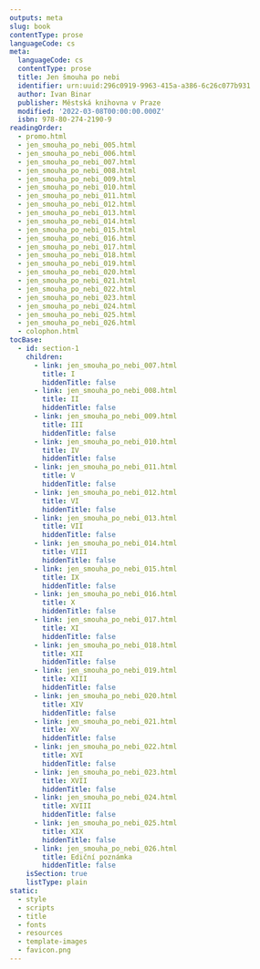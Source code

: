 ```yaml
---
outputs: meta
slug: book
contentType: prose
languageCode: cs
meta:
  languageCode: cs
  contentType: prose
  title: Jen šmouha po nebi
  identifier: urn:uuid:296c0919-9963-415a-a386-6c26c077b931
  author: Ivan Binar
  publisher: Městská knihovna v Praze
  modified: '2022-03-08T00:00:00.000Z'
  isbn: 978-80-274-2190-9
readingOrder:
  - promo.html
  - jen_smouha_po_nebi_005.html
  - jen_smouha_po_nebi_006.html
  - jen_smouha_po_nebi_007.html
  - jen_smouha_po_nebi_008.html
  - jen_smouha_po_nebi_009.html
  - jen_smouha_po_nebi_010.html
  - jen_smouha_po_nebi_011.html
  - jen_smouha_po_nebi_012.html
  - jen_smouha_po_nebi_013.html
  - jen_smouha_po_nebi_014.html
  - jen_smouha_po_nebi_015.html
  - jen_smouha_po_nebi_016.html
  - jen_smouha_po_nebi_017.html
  - jen_smouha_po_nebi_018.html
  - jen_smouha_po_nebi_019.html
  - jen_smouha_po_nebi_020.html
  - jen_smouha_po_nebi_021.html
  - jen_smouha_po_nebi_022.html
  - jen_smouha_po_nebi_023.html
  - jen_smouha_po_nebi_024.html
  - jen_smouha_po_nebi_025.html
  - jen_smouha_po_nebi_026.html
  - colophon.html
tocBase:
  - id: section-1
    children:
      - link: jen_smouha_po_nebi_007.html
        title: I
        hiddenTitle: false
      - link: jen_smouha_po_nebi_008.html
        title: II
        hiddenTitle: false
      - link: jen_smouha_po_nebi_009.html
        title: III
        hiddenTitle: false
      - link: jen_smouha_po_nebi_010.html
        title: IV
        hiddenTitle: false
      - link: jen_smouha_po_nebi_011.html
        title: V
        hiddenTitle: false
      - link: jen_smouha_po_nebi_012.html
        title: VI
        hiddenTitle: false
      - link: jen_smouha_po_nebi_013.html
        title: VII
        hiddenTitle: false
      - link: jen_smouha_po_nebi_014.html
        title: VIII
        hiddenTitle: false
      - link: jen_smouha_po_nebi_015.html
        title: IX
        hiddenTitle: false
      - link: jen_smouha_po_nebi_016.html
        title: X
        hiddenTitle: false
      - link: jen_smouha_po_nebi_017.html
        title: XI
        hiddenTitle: false
      - link: jen_smouha_po_nebi_018.html
        title: XII
        hiddenTitle: false
      - link: jen_smouha_po_nebi_019.html
        title: XIII
        hiddenTitle: false
      - link: jen_smouha_po_nebi_020.html
        title: XIV
        hiddenTitle: false
      - link: jen_smouha_po_nebi_021.html
        title: XV
        hiddenTitle: false
      - link: jen_smouha_po_nebi_022.html
        title: XVI
        hiddenTitle: false
      - link: jen_smouha_po_nebi_023.html
        title: XVII
        hiddenTitle: false
      - link: jen_smouha_po_nebi_024.html
        title: XVIII
        hiddenTitle: false
      - link: jen_smouha_po_nebi_025.html
        title: XIX
        hiddenTitle: false
      - link: jen_smouha_po_nebi_026.html
        title: Ediční poznámka
        hiddenTitle: false
    isSection: true
    listType: plain
static:
  - style
  - scripts
  - title
  - fonts
  - resources
  - template-images
  - favicon.png
---
```

